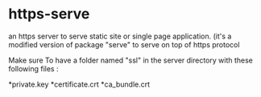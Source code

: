# https-serve
an https server to serve static site or single page application. (it's a modified version of package "serve" to serve on top of https protocol

 
Make sure To have a folder named "ssl" in the server directory with these following files : 

*private.key
*certificate.crt
*ca_bundle.crt

